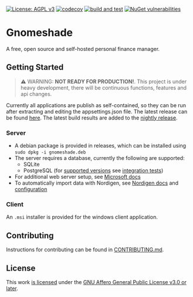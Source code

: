 [![License: AGPL v3](https://img.shields.io/badge/License-AGPL%20v3-blue.svg)](https://www.gnu.org/licenses/agpl-3.0)
[![codecov](https://codecov.io/gh/VMelnalksnis/Gnomeshade/branch/master/graph/badge.svg?token=5GWIPI74DO)](https://codecov.io/gh/VMelnalksnis/Gnomeshade)
[![build and test](https://github.com/VMelnalksnis/Gnomeshade/actions/workflows/build-and-test.yml/badge.svg)](https://github.com/VMelnalksnis/Gnomeshade/actions/workflows/build-and-test.yml)
[![NuGet vulnerabilities](https://github.com/VMelnalksnis/Gnomeshade/actions/workflows/nuget-vulnerabilities.yml/badge.svg)](https://github.com/VMelnalksnis/Gnomeshade/actions/workflows/nuget-vulnerabilities.yml)

# Gnomeshade

A free, open source and self-hosted personal finance manager.

## Getting Started

> ⚠️ WARNING: **NOT READY FOR PRODUCTION!**. This project is under heavy development, there will be continuous functions, features and api changes.

Currently all applications are publish as self-contained, so they can be run after extracting and editing the
appsettings.json file.
The latest release can be found [here](https://github.com/VMelnalksnis/Gnomeshade/releases/latest).
The latest build results are added to
the [nightly release](https://github.com/VMelnalksnis/Gnomeshade/releases/tag/nightly).

### Server

* A debian package is provided in releases, which can be installed using `sudo dpkg -i gnomeshade.deb`
* The server requires a database, currently the following are supported:
	* SQLite
	* PostgreSQL (for [supported versions](https://www.postgresql.org/support/versioning/) see [integration tests](tests/Gnomeshade.WebApi.Tests.Integration.PostgreSQL/WebserverSetup.cs))
* For additional web server setup,
  see [Microsoft docs](https://docs.microsoft.com/en-us/aspnet/core/fundamentals/servers/kestrel?view=aspnetcore-6.0)
* To automatically import data with Nordigen,
  see [Nordigen docs](https://nordigen.com/en/account_information_documenation/integration/quickstart_guide/)
  and [configuration](https://github.com/VMelnalksnis/NordigenDotNet#usage)

### Client

An `.msi` installer is provided for the windows client application.

## Contributing

Instructions for contributing can be found in [CONTRIBUTING.md](CONTRIBUTING.md).

## License

This work [is licensed](LICENSE.txt) under the
[GNU Affero General Public License v3.0 or later](https://www.gnu.org/licenses/agpl-3.0.html).
